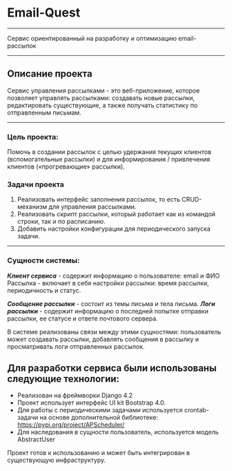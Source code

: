 # Email-Quest

---
Сервис ориентированный на разработку и оптимизацию email-рассылок

---

## Описание проекта

Сервис управления рассылками - это веб-приложение, которое позволяет управлять рассылками: создавать новые рассылки, редактировать существующие, а также получать статистику по отправленным письмам.

---

### Цель проекта:

Помочь в создании рассылок с целью удержания текущих клиентов (вспомогательные рассылки) и для информирования / привлечения клиентов («прогревающие» рассылки).


### Задачи проекта
1. Реализовать интерфейс заполнения рассылок, то есть CRUD-механизм для управления рассылками.
2. Реализовать скрипт рассылки, который работает как из командой строки, так и по расписанию.
3. Добавить настройки конфигурации для периодического запуска задачи.
---
### Сущности системы:
***Клиент сервиса*** - содержит информацию о пользователе: email и ФИО
Рассылка - включает в себя настройки рассылки: время рассылки, периодичность и статус.

***Сообщение рассылки*** - состоит из темы письма и тела письма.
***Логи рассылки*** - содержит информацию о последней попытке отправки рассылки, ее статусе и ответе почтового сервера.

В системе реализованы связи между этими сущностями: пользователь может создавать рассылки, добавлять сообщения в рассылку и просматривать логи отправленных рассылок.
## Для разработки сервиса были использованы следующие технологии: 

+ Реализован на фреймворки Django 4.2
+ Проект использует интерфейс UI kit Bootstrap 4.0.
+ Для работы с периодическими задачами используется crontab-задачи на основе дополнительной библиотеке: https://pypi.org/project/APScheduler/
+ Для наследования в сущности пользователь, используется модель AbstractUser

Проект готов к использованию и может быть интегрирован в существующую инфраструктуру.
